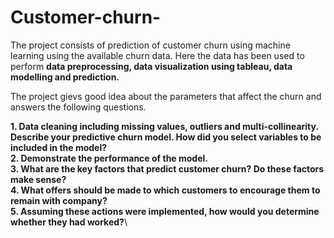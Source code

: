 # Customer-churn-

The project consists of prediction of customer churn using machine learning using the available churn data. 
Here the data has been used to perform **data preprocessing, data visualization using tableau, data modelling and prediction.**

The project gievs good idea about the parameters that affect the churn and answers the following questions.

**1. Data cleaning including missing values, outliers and multi-collinearity. Describe your predictive churn model. How did you select variables to be included in the model?**\
**2. Demonstrate the performance of the model.**\
**3. What are the key factors that predict customer churn? Do these factors make sense?**\
**4. What offers should be made to which customers to encourage them to remain with company?**\
**5. Assuming these actions were implemented, how would you determine whether they had worked?**\

